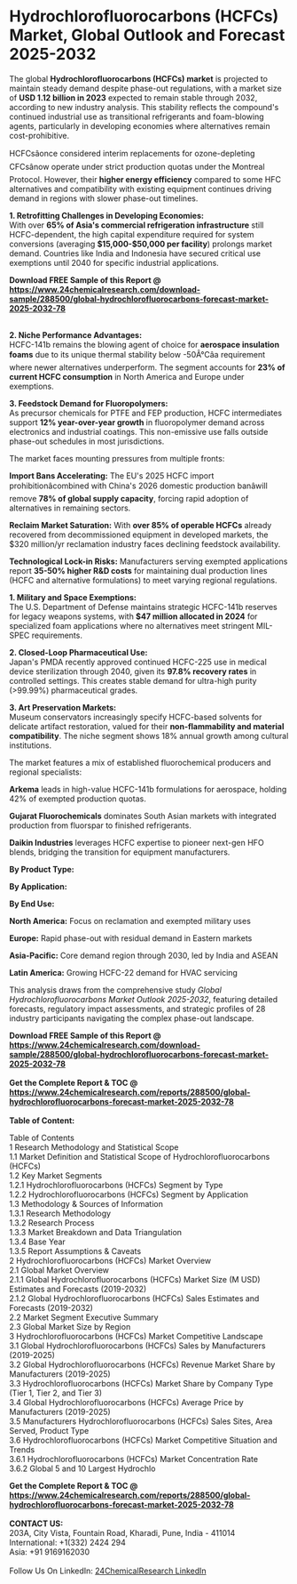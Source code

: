 <h1>Hydrochlorofluorocarbons (HCFCs) Market, Global Outlook and Forecast 2025-2032</h1><p>The global <strong>Hydrochlorofluorocarbons (HCFCs) market</strong> is projected to maintain steady demand despite phase-out regulations, with a market size of <strong>USD 1.12 billion in 2023</strong> expected to remain stable through 2032, according to new industry analysis. This stability reflects the compound's continued industrial use as transitional refrigerants and foam-blowing agents, particularly in developing economies where alternatives remain cost-prohibitive.</p><p>HCFCsâonce considered interim replacements for ozone-depleting CFCsânow operate under strict production quotas under the Montreal Protocol. However, their <strong>higher energy efficiency</strong> compared to some HFC alternatives and compatibility with existing equipment continues driving demand in regions with slower phase-out timelines.</p><p><strong>1. Retrofitting Challenges in Developing Economies:</strong><br>
With over <strong>65% of Asia's commercial refrigeration infrastructure</strong> still HCFC-dependent, the high capital expenditure required for system conversions (averaging <strong>$15,000-$50,000 per facility</strong>) prolongs market demand. Countries like India and Indonesia have secured critical use exemptions until 2040 for specific industrial applications.</p><div><b>Download FREE Sample of this Report @ 
            <a href="https://www.24chemicalresearch.com/download-sample/288500/global-hydrochlorofluorocarbons-forecast-market-2025-2032-78">
            https://www.24chemicalresearch.com/download-sample/288500/global-hydrochlorofluorocarbons-forecast-market-2025-2032-78</a></b></div><br><p><strong>2. Niche Performance Advantages:</strong><br>
HCFC-141b remains the blowing agent of choice for <strong>aerospace insulation foams</strong> due to its unique thermal stability below -50Â°Câa requirement where newer alternatives underperform. The segment accounts for <strong>23% of current HCFC consumption</strong> in North America and Europe under exemptions.</p><p><strong>3. Feedstock Demand for Fluoropolymers:</strong><br>
As precursor chemicals for PTFE and FEP production, HCFC intermediates support <strong>12% year-over-year growth</strong> in fluoropolymer demand across electronics and industrial coatings. This non-emissive use falls outside phase-out schedules in most jurisdictions.</p><p>The market faces mounting pressures from multiple fronts:</p><p><strong>Import Bans Accelerating:</strong> The EU's 2025 HCFC import prohibitionâcombined with China's 2026 domestic production banâwill remove <strong>78% of global supply capacity</strong>, forcing rapid adoption of alternatives in remaining sectors.</p><p><strong>Reclaim Market Saturation:</strong> With <strong>over 85% of operable HCFCs</strong> already recovered from decommissioned equipment in developed markets, the $320 million/yr reclamation industry faces declining feedstock availability.</p><p><strong>Technological Lock-in Risks:</strong> Manufacturers serving exempted applications report <strong>35-50% higher R&amp;D costs</strong> for maintaining dual production lines (HCFC and alternative formulations) to meet varying regional regulations.</p><p><strong>1. Military and Space Exemptions:</strong><br>
The U.S. Department of Defense maintains strategic HCFC-141b reserves for legacy weapons systems, with <strong>$47 million allocated in 2024</strong> for specialized foam applications where no alternatives meet stringent MIL-SPEC requirements.</p><p><strong>2. Closed-Loop Pharmaceutical Use:</strong><br>
Japan's PMDA recently approved continued HCFC-225 use in medical device sterilization through 2040, given its <strong>97.8% recovery rates</strong> in controlled settings. This creates stable demand for ultra-high purity (&gt;99.99%) pharmaceutical grades.</p><p><strong>3. Art Preservation Markets:</strong><br>
Museum conservators increasingly specify HCFC-based solvents for delicate artifact restoration, valued for their <strong>non-flammability and material compatibility</strong>. The niche segment shows 18% annual growth among cultural institutions.</p><p>The market features a mix of established fluorochemical producers and regional specialists:</p><p><strong>Arkema</strong> leads in high-value HCFC-141b formulations for aerospace, holding 42% of exempted production quotas.</p><p><strong>Gujarat Fluorochemicals</strong> dominates South Asian markets with integrated production from fluorspar to finished refrigerants.</p><p><strong>Daikin Industries</strong> leverages HCFC expertise to pioneer next-gen HFO blends, bridging the transition for equipment manufacturers.</p><p><strong>By Product Type:</strong></p><p><strong>By Application:</strong></p><p><strong>By End Use:</strong></p><p><strong>North America:</strong> Focus on reclamation and exempted military uses</p><p><strong>Europe:</strong> Rapid phase-out with residual demand in Eastern markets</p><p><strong>Asia-Pacific:</strong> Core demand region through 2030, led by India and ASEAN</p><p><strong>Latin America:</strong> Growing HCFC-22 demand for HVAC servicing</p><p>This analysis draws from the comprehensive study <em>Global Hydrochlorofluorocarbons Market Outlook 2025-2032</em>, featuring detailed forecasts, regulatory impact assessments, and strategic profiles of 28 industry participants navigating the complex phase-out landscape.</p><div><b>Download FREE Sample of this Report @ 
            <a href="https://www.24chemicalresearch.com/download-sample/288500/global-hydrochlorofluorocarbons-forecast-market-2025-2032-78">
            https://www.24chemicalresearch.com/download-sample/288500/global-hydrochlorofluorocarbons-forecast-market-2025-2032-78</a></b></div><br><div><b>Get the Complete Report & TOC @ 
            <a href="https://www.24chemicalresearch.com/reports/288500/global-hydrochlorofluorocarbons-forecast-market-2025-2032-78">
            https://www.24chemicalresearch.com/reports/288500/global-hydrochlorofluorocarbons-forecast-market-2025-2032-78</a></b></div><br>
            <b>Table of Content:</b><p>Table of Contents<br />
1 Research Methodology and Statistical Scope<br />
1.1 Market Definition and Statistical Scope of Hydrochlorofluorocarbons (HCFCs)<br />
1.2 Key Market Segments<br />
1.2.1 Hydrochlorofluorocarbons (HCFCs) Segment by Type<br />
1.2.2 Hydrochlorofluorocarbons (HCFCs) Segment by Application<br />
1.3 Methodology & Sources of Information<br />
1.3.1 Research Methodology<br />
1.3.2 Research Process<br />
1.3.3 Market Breakdown and Data Triangulation<br />
1.3.4 Base Year<br />
1.3.5 Report Assumptions & Caveats<br />
2 Hydrochlorofluorocarbons (HCFCs) Market Overview<br />
2.1 Global Market Overview<br />
2.1.1 Global Hydrochlorofluorocarbons (HCFCs) Market Size (M USD) Estimates and Forecasts (2019-2032)<br />
2.1.2 Global Hydrochlorofluorocarbons (HCFCs) Sales Estimates and Forecasts (2019-2032)<br />
2.2 Market Segment Executive Summary<br />
2.3 Global Market Size by Region<br />
3 Hydrochlorofluorocarbons (HCFCs) Market Competitive Landscape<br />
3.1 Global Hydrochlorofluorocarbons (HCFCs) Sales by Manufacturers (2019-2025)<br />
3.2 Global Hydrochlorofluorocarbons (HCFCs) Revenue Market Share by Manufacturers (2019-2025)<br />
3.3 Hydrochlorofluorocarbons (HCFCs) Market Share by Company Type (Tier 1, Tier 2, and Tier 3)<br />
3.4 Global Hydrochlorofluorocarbons (HCFCs) Average Price by Manufacturers (2019-2025)<br />
3.5 Manufacturers Hydrochlorofluorocarbons (HCFCs) Sales Sites, Area Served, Product Type<br />
3.6 Hydrochlorofluorocarbons (HCFCs) Market Competitive Situation and Trends<br />
3.6.1 Hydrochlorofluorocarbons (HCFCs) Market Concentration Rate<br />
3.6.2 Global 5 and 10 Largest Hydrochlo</p><div><b>Get the Complete Report & TOC @ 
            <a href="https://www.24chemicalresearch.com/reports/288500/global-hydrochlorofluorocarbons-forecast-market-2025-2032-78">
            https://www.24chemicalresearch.com/reports/288500/global-hydrochlorofluorocarbons-forecast-market-2025-2032-78</a></b></div><br><b>CONTACT US:</b><br>
            203A, City Vista, Fountain Road, Kharadi, Pune, India - 411014<br>
            International: +1(332) 2424 294<br>
            Asia: +91 9169162030 <br><br>
            Follow Us On LinkedIn: <a href="https://www.linkedin.com/company/24chemicalresearch/">24ChemicalResearch LinkedIn</a>